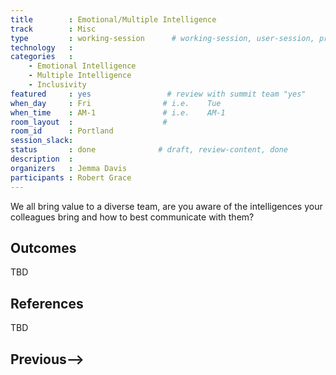 ```yaml
---
title        : Emotional/Multiple Intelligence
track        : Misc
type         : working-session      # working-session, user-session, product-session
technology   :
categories   :
    - Emotional Intelligence 
    - Multiple Intelligence
    - Inclusivity
featured     : yes                 # review with summit team "yes"
when_day     : Fri                # i.e.    Tue
when_time    : AM-1               # i.e.    AM-1
room_layout  :                    #
room_id      : Portland
session_slack: 
status       : done              # draft, review-content, done
description  : 
organizers   : Jemma Davis
participants : Robert Grace
---
```


We all bring value to a diverse team, are you aware of the intelligences your colleagues bring and how to best communicate with them?

## Outcomes

TBD
## References

TBD

## Previous-->
